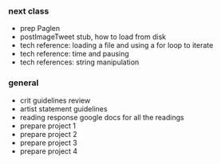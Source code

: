 ### next class
- prep Paglen
- postImageTweet stub, how to load from disk
- tech reference: loading a file and using a for loop to iterate
- tech reference: time and pausing
- tech references: string manipulation

### general
- crit guidelines review
- artist statement guidelines
- reading response google docs for all the readings
- prepare project 1
- prepare project 2
- prepare project 3
- prepare project 4
